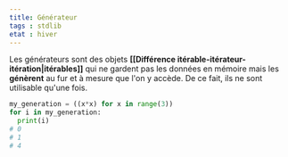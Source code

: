 ```yaml
---
title: Générateur
tags : stdlib
etat : hiver
---
```

Les générateurs sont des objets **[[Différence itérable-itérateur-itération\|itérables]]** qui ne gardent pas les données en mémoire mais les **génèrent** au fur et à mesure que l'on y accède. De ce fait, ils ne sont utilisable qu'une fois.

```python
my_generation = ((x*x) for x in range(3))
for i in my_generation:
  print(i)
# 0
# 1
# 4
```